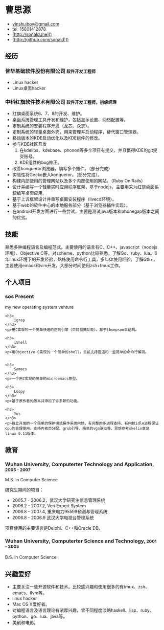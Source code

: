 # 曹思源
* [yinshuiboy@gmail.com](mailto)
* tel: 15801412878
* [http://sonald.me]()
* [http://github.com/sonald]()
    	
## 经历
### 普华基础软件股份有限公司 <small>软件开发工程师</small>
* Linux hacker
* Linux桌面hacker

### 中科红旗软件技术有限公司 <small>软件开发工程师，初级经理</small>

* 红旗桌面系统6、7、8的开发、维护。
* 桌面系统管理工具开发和维护，包括显示设置、网络配置等。
* 定制系统的安装程序开发（龙芯、众志）。
* 定制系统的轻量桌面外壳，用来管理并启动程序，替代窗口管理器。
* 移动版本的KDE启动优化以及KDE组件的修改。
* 参与KDE社区开发
    1. 在kdelibs、kdebase、phonon等多个项目有提交，并且赢得KDE的git提交账号。
    1. KDE组件的bug修正。
* 改善konqueror浏览器，编写多个插件。（部分完成）
* 实验性将Gecko嵌入konqueror。（部分完成）。
* 构建内部使用的管理网站以及多个内部使用的网站。（Ruby On Rails）
* 设计并编写一个轻量实时应用程序框架，基于nodejs，主要用来为红旗桌面系统编写桌面应用。
* 基于上诉框架设计并重写桌面安装程序（livecd环境）。
* 基于web的软件中心的本地服务部分（基于浏览器插件实现）。
* 在android开发方面进行一些尝试，主要是测试java版本和phonegap版本之间的优劣。

## 技能
熟悉多种编程语言及编程范式。主要使用的语言有C、C++、javascript（nodejs环境）、Objective C等。对scheme、python比较熟悉，了解Go、ruby、lua。6年linux环境下的开发经验，熟练使用命令行工具，多年Qt使用经验，了解Gtk+，主要使用emacs和vim开发，大部分时间使用zsh+tmux工作。

## 个人项目

<div id="projects">
    <h3>sos 
        <span class="date">Present</span>
    </h3>
    <p>my new operating system venture</p>

    <h3> 
        igrep 
    </h3>
    <p>用C实现的一个简单快速的正则引擎（目前最简功能）。基于thompson自动机。

	<h3>
        iShell 
    </h3>
    <p>用Objective C实现的一个简单的shell，目前支持管道和一些简单的命令行编辑。


	<h3>
        Semacs 
    </h3>
    <p>一个用C实现的简单的microemacs原型。

	<h3> 
        Loopy
    </h3>
    <p>基于原作者的版本并添加了许多新的功能。
	
	<h3> 
        Yos
    </h3>
    <p>独立开发的一个简单的保护模式操作系统内核，有完整的多进程支持、有内核idle进程保证cpu的合理使用，支持内核页分配、grub引导、简单的vga驱动等。思想参考skelix意见linux 0.11版本。

</div>

## 教育

### Wuhan University, Computerter Technology and Application, <small>2005 - 2007</small>

M.S. in Computer Science  
	
研究生期间的项目：

* 2005.7 - 2006.2，武汉大学研究生信息管理系统
* 2006.2 - 2007.2, Veri Expert System
* 2006.8 - 2007.4, 重庆电力95598预测与管理系统
* 2006.8 - 2006.9  武汉大学电视台管理系统

项目使用的主要语言是Delphi、C++和Oracle DB。


### Wuhan University, Computerter Science and Technology, <small>2001 - 2005</small>

B.S. in Computer Science　　

## 兴趣爱好
* 主要关注一些开源软件和技术。比较感兴趣和使用很多的有tmux、zsh、emacs、llvm等。
* linux hacker
* Mac OS X爱好者。
* 对编程语言及语言理论有浓厚兴趣，曾不同程度涉略haskell、lisp、ruby、python、go、lua、java等。
* 美剧和电影。
